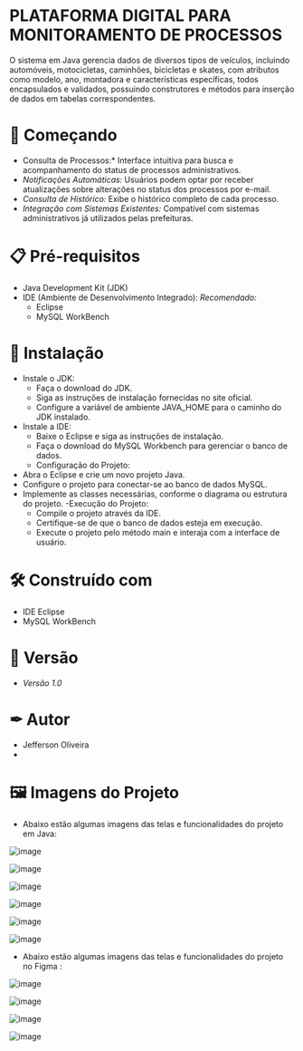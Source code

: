 # PLATAFORMA DIGITAL PARA MONITORAMENTO DE PROCESSOS

O sistema em Java gerencia dados de diversos tipos de veículos, incluindo automóveis, motocicletas, caminhões, bicicletas e skates, com atributos como modelo, ano, montadora e características específicas, todos encapsulados e validados, possuindo construtores e métodos para inserção de dados em tabelas correspondentes. 

# 🚀 Começando 

- Consulta de Processos:* Interface intuitiva para busca e acompanhamento do status de processos administrativos.
- *Notificações Automáticas:* Usuários podem optar por receber atualizações sobre alterações no status dos processos por e-mail.
- *Consulta de Histórico:* Exibe o histórico completo de cada processo.
- *Integração com Sistemas Existentes:* Compatível com sistemas administrativos já utilizados pelas prefeituras.
                   
 # 📋 Pré-requisitos 
 
 - Java Development Kit (JDK)
 -  IDE (Ambiente de Desenvolvimento Integrado):
     *Recomendado:*
    - Eclipse
    - MySQL WorkBench
   
# 🔧 Instalação 

- Instale o JDK:
    - Faça o download do JDK.
    - Siga as instruções de instalação fornecidas no site oficial.
    - Configure a variável de ambiente JAVA_HOME para o caminho do JDK instalado.
- Instale a IDE:
    - Baixe o Eclipse e siga as instruções de instalação.
    - Faça o download do MySQL Workbench para gerenciar o banco de dados.
    - Configuração do Projeto:
- Abra o Eclipse e crie um novo projeto Java.
- Configure o projeto para conectar-se ao banco de dados MySQL.
- Implemente as classes necessárias, conforme o diagrama ou estrutura do projeto.
-Execução do Projeto:
    - Compile o projeto através da IDE.
    - Certifique-se de que o banco de dados esteja em execução.
    - Execute o projeto pelo método main e interaja com a interface de usuário.

# 🛠 Construído com 

- IDE Eclipse
- MySQL WorkBench
  
# 📌 Versão

- *Versão 1.0*
  
# ✒ Autor 

- Jefferson Oliveira
- 
# 🖼️ Imagens do Projeto

- Abaixo estão algumas imagens das telas e funcionalidades do projeto em Java:
  
![image](https://github.com/user-attachments/assets/e307e1e7-ee14-4f39-9825-b2a89924057e)

![image](https://github.com/user-attachments/assets/3c392037-0a6a-4fef-acf1-0894ad69e1c3)

![image](https://github.com/user-attachments/assets/4a90767e-9ea3-4a01-bdf8-ad05f368c93f)

![image](https://github.com/user-attachments/assets/02e3271d-204f-4ac0-96dc-68198ca27bad)

![image](https://github.com/user-attachments/assets/45d75f97-370a-4b18-9e44-13279cd5ff7f)

![image](https://github.com/user-attachments/assets/a50097d0-d2f3-475b-8df6-2aac10cf4398)

- Abaixo estão algumas imagens das telas e funcionalidades do projeto no Figma :
  
![image](https://github.com/user-attachments/assets/44196d15-c3dd-4e45-9ce8-45d5d84fe795)

![image](https://github.com/user-attachments/assets/d445fa5a-15c2-48e7-aac0-5f86ad80b581)

![image](https://github.com/user-attachments/assets/2320b760-4ebf-4310-9f7a-a4bc6a6c6fb0)

![image](https://github.com/user-attachments/assets/7f6abd1f-50c7-40be-b9fe-31a3f3558e47)


